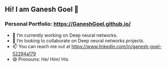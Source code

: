 ## Hi! I am Ganesh Goel 👋
### Personal Portfolio: https://GaneshGoel.github.io/

- 🔭 I’m currently working on Deep neural networks.
- 👯 I’m looking to collaborate on Deep neural networks projects.
- 📫 You can reach me out at https://www.linkedin.com/in/ganesh-goel-52294a179
- 😄 Pronouns: He/ Him/ His
